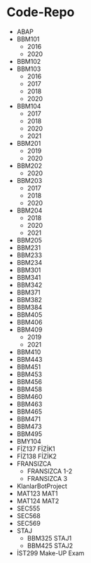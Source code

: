 # Code-Repo
  + ABAP
  + BBM101
    + 2016
    + 2020
  + BBM102
  + BBM103
    + 2016
    + 2017
    + 2018
    + 2020
  + BBM104
    + 2017
    + 2018
    + 2020
    + 2021
  + BBM201
    + 2019
    + 2020
  + BBM202
    + 2020
  + BBM203
    + 2017
    + 2018
    + 2020
  + BBM204
    + 2018
    + 2020
    + 2021
  + BBM205
  + BBM231
  + BBM233
  + BBM234
  + BBM301
  + BBM341
  + BBM342
  + BBM371
  + BBM382
  + BBM384
  + BBM405
  + BBM406
  + BBM409
    + 2019
    + 2021
  + BBM410
  + BBM443
  + BBM451
  + BBM453
  + BBM456
  + BBM458
  + BBM460
  + BBM463
  + BBM465
  + BBM471
  + BBM473
  + BBM495
  + BMY104
  + FİZ137 FİZİK1
  + FİZ138 FİZİK2
  + FRANSIZCA
    + FRANSIZCA 1-2
    + FRANSIZCA 3
  + KlanlarBotProject
  + MAT123 MAT1
  + MAT124 MAT2
  + SEC555
  + SEC568
  + SEC569
  + STAJ
    + BBM325 STAJ1
    + BBM425 STAJ2
  + İST299 Make-UP Exam
  



